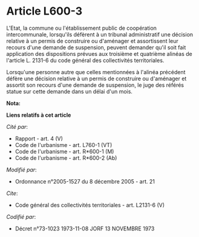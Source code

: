 # Article L600-3

L'Etat, la commune ou l'établissement public de coopération intercommunale, lorsqu'ils défèrent à un tribunal administratif
une décision relative à un permis de construire ou d'aménager et assortissent leur recours d'une demande de suspension,
peuvent demander qu'il soit fait application des dispositions prévues aux troisième et quatrième alinéas de l'article L.
2131-6 du code général des collectivités territoriales. 

Lorsqu'une personne autre que celles mentionnées à l'alinéa précédent défère une décision relative à un permis de construire
ou d'aménager et assortit son recours d'une demande de suspension, le juge des référés statue sur cette demande dans un délai
d'un mois.

**Nota:**



**Liens relatifs à cet article**

_Cité par_:

  - Rapport - art. 4 (V)
  - Code de l'urbanisme - art. L760-1 (VT)
  - Code de l'urbanisme - art. R*600-1 (M)
  - Code de l'urbanisme - art. R*600-2 (Ab)

_Modifié par_:

  - Ordonnance n°2005-1527 du 8 décembre 2005 - art. 21

_Cite_:

  - Code général des collectivités territoriales - art. L2131-6 (V)

_Codifié par_:

  - Décret n°73-1023 1973-11-08 JORF 13 NOVEMBRE 1973
